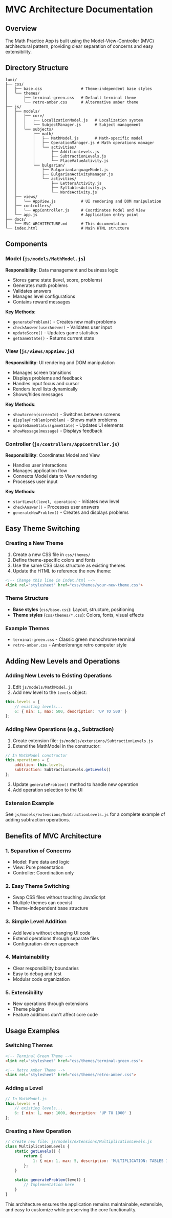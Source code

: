 # MVC Architecture Documentation

## Overview

The Math Practice App is built using the Model-View-Controller (MVC) architectural pattern, providing clear separation of concerns and easy extensibility.

## Directory Structure

```
lumi/
├── css/
│   ├── base.css                 # Theme-independent base styles
│   └── themes/
│       ├── terminal-green.css   # Default terminal theme
│       └── retro-amber.css      # Alternative amber theme
├── js/
│   ├── models/
│   │   ├── core/
│   │   │   ├── LocalizationModel.js   # Localization system
│   │   │   └── SubjectManager.js      # Subject management
│   │   └── subjects/
│   │       ├── math/
│   │       │   ├── MathModel.js       # Math-specific model
│   │       │   ├── OperationManager.js # Math operations manager
│   │       │   └── activities/
│   │       │       ├── AdditionLevels.js
│   │       │       ├── SubtractionLevels.js
│   │       │       └── PlaceValueActivity.js
│   │       └── bulgarian/
│   │           ├── BulgarianLanguageModel.js
│   │           ├── BulgarianActivityManager.js
│   │           └── activities/
│   │               ├── LettersActivity.js
│   │               ├── SyllablesActivity.js
│   │               └── WordsActivity.js
│   ├── views/
│   │   └── AppView.js           # UI rendering and DOM manipulation
│   ├── controllers/
│   │   └── AppController.js     # Coordinates Model and View
│   └── app.js                   # Application entry point
├── docs/
│   └── MVC-ARCHITECTURE.md      # This documentation
└── index.html                   # Main HTML structure
```

## Components

### Model (`js/models/MathModel.js`)
**Responsibility**: Data management and business logic
- Stores game state (level, score, problems)
- Generates math problems
- Validates answers
- Manages level configurations
- Contains reward messages

**Key Methods**:
- `generateProblem()` - Creates new math problems
- `checkAnswer(userAnswer)` - Validates user input
- `updateScore()` - Updates game statistics
- `getGameState()` - Returns current state

### View (`js/views/AppView.js`)
**Responsibility**: UI rendering and DOM manipulation
- Manages screen transitions
- Displays problems and feedback
- Handles input focus and cursor
- Renders level lists dynamically
- Shows/hides messages

**Key Methods**:
- `showScreen(screenId)` - Switches between screens
- `displayProblem(problem)` - Shows math problems
- `updateGameStatus(gameState)` - Updates UI elements
- `showMessage(message)` - Displays feedback

### Controller (`js/controllers/AppController.js`)
**Responsibility**: Coordinates Model and View
- Handles user interactions
- Manages application flow
- Connects Model data to View rendering
- Processes user input

**Key Methods**:
- `startLevel(level, operation)` - Initiates new level
- `checkAnswer()` - Processes user answers
- `generateNewProblem()` - Creates and displays problems

## Easy Theme Switching

### Creating a New Theme

1. Create a new CSS file in `css/themes/`
2. Define theme-specific colors and fonts
3. Use the same CSS class structure as existing themes
4. Update the HTML to reference the new theme:

```html
<!-- Change this line in index.html -->
<link rel="stylesheet" href="css/themes/your-new-theme.css">
```

### Theme Structure
- **Base styles** (`css/base.css`): Layout, structure, positioning
- **Theme styles** (`css/themes/*.css`): Colors, fonts, visual effects

### Example Themes
- `terminal-green.css` - Classic green monochrome terminal
- `retro-amber.css` - Amber/orange retro computer style

## Adding New Levels and Operations

### Adding New Levels to Existing Operations

1. Edit `js/models/MathModel.js`
2. Add new level to the `levels` object:

```javascript
this.levels = {
    // existing levels...
    6: { min: 1, max: 500, description: 'UP TO 500' }
};
```

### Adding New Operations (e.g., Subtraction)

1. Create extension file: `js/models/extensions/SubtractionLevels.js`
2. Extend the MathModel in the constructor:

```javascript
// In MathModel constructor
this.operations = {
    addition: this.levels,
    subtraction: SubtractionLevels.getLevels()
};
```

3. Update `generateProblem()` method to handle new operation
4. Add operation selection to the UI

### Extension Example

See `js/models/extensions/SubtractionLevels.js` for a complete example of adding subtraction operations.

## Benefits of MVC Architecture

### 1. **Separation of Concerns**
- Model: Pure data and logic
- View: Pure presentation
- Controller: Coordination only

### 2. **Easy Theme Switching**
- Swap CSS files without touching JavaScript
- Multiple themes can coexist
- Theme-independent base structure

### 3. **Simple Level Addition**
- Add levels without changing UI code
- Extend operations through separate files
- Configuration-driven approach

### 4. **Maintainability**
- Clear responsibility boundaries
- Easy to debug and test
- Modular code organization

### 5. **Extensibility**
- New operations through extensions
- Theme plugins
- Feature additions don't affect core code

## Usage Examples

### Switching Themes
```html
<!-- Terminal Green Theme -->
<link rel="stylesheet" href="css/themes/terminal-green.css">

<!-- Retro Amber Theme -->
<link rel="stylesheet" href="css/themes/retro-amber.css">
```

### Adding a Level
```javascript
// In MathModel.js
this.levels = {
    // existing levels...
    6: { min: 1, max: 1000, description: 'UP TO 1000' }
};
```

### Creating a New Operation
```javascript
// Create new file: js/models/extensions/MultiplicationLevels.js
class MultiplicationLevels {
    static getLevels() {
        return {
            1: { min: 1, max: 5, description: 'MULTIPLICATION: TABLES 1-5' }
        };
    }
    
    static generateProblem(level) {
        // Implementation here
    }
}
```

This architecture ensures the application remains maintainable, extensible, and easy to customize while preserving the core functionality.